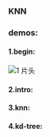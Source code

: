 ### KNN
### demos:
#### 1.begin:
![1 片头](https://github.com/user-attachments/assets/9be1e993-5207-412d-89e5-fffd2b04f166)
#### 2.intro:
#### 3.knn:
#### 4.kd-tree:
